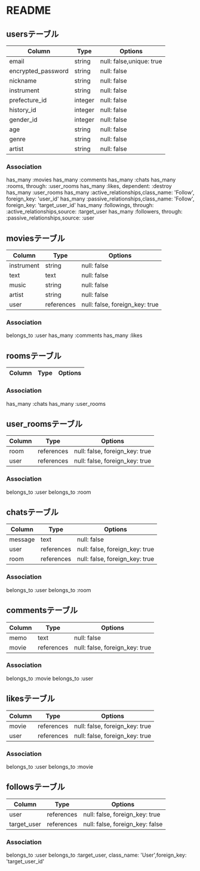 # README

## usersテーブル

|Column               |Type     |Options                  |
|---------------------|---------|-------------------------|
|email                |string   |null: false,unique: true |
|encrypted_password   |string   |null: false              |
|nickname             |string   |null: false              |
|instrument           |string   |null: false              |
|prefecture_id        |integer  |null: false              |
|history_id           |integer  |null: false              |
|gender_id            |integer  |null: false              |
|age                  |string   |null: false              |
|genre                |string   |null: false              |
|artist               |string   |null: false              |

### Association
has_many :movies
has_many :comments
has_many :chats
has_many :rooms, through: :user_rooms
has_many :likes, dependent: :destroy
has_many :user_rooms
has_many :active_relationships,class_name: 'Follow', foreign_key: 'user_id'
has_many :passive_relationships,class_name: 'Follow', foreign_key: 'target_user_id'
has_many :followings, through: :active_relationships,source: :target_user
has_many :followers, through: :passive_relationships,source: :user

## moviesテーブル

|Column               |Type       |Options                        |
|---------------------|-----------|-------------------------------|
|instrument           |string     |null: false                    |
|text                 |text       |null: false                    |
|music                |string     |null: false                    |
|artist               |string     |null: false                    |
|user                 |references |null: false, foreign_key: true |

### Association
belongs_to :user
has_many :comments
has_many :likes

## roomsテーブル

|Column               |Type       |Options                        |
|---------------------|-----------|-------------------------------|


### Association
has_many :chats
has_many :user_rooms

## user_roomsテーブル

|Column               |Type       |Options                        |
|---------------------|-----------|-------------------------------|
|room                 |references |null: false, foreign_key: true |
|user                 |references |null: false, foreign_key: true |

### Association
belongs_to :user
belongs_to :room

## chatsテーブル

|Column               |Type       |Options                        |
|---------------------|-----------|-------------------------------|
|message              |text       |null: false                    |
|user                 |references |null: false, foreign_key: true |
|room                 |references |null: false, foreign_key: true |


### Association
belongs_to :user
belongs_to :room

## commentsテーブル

|Column               |Type       |Options                        |
|---------------------|-----------|-------------------------------|
|memo                 |text       |null: false                    |
|movie                |references |null: false, foreign_key: true |


### Association
belongs_to :movie
belongs_to :user

## likesテーブル

|Column               |Type       |Options                        |
|---------------------|-----------|-------------------------------|
|movie                |references |null: false, foreign_key: true |
|user                 |references |null: false, foreign_key: true |


### Association
belongs_to :user
belongs_to :movie

## followsテーブル

|Column               |Type       |Options                         |
|---------------------|-----------|--------------------------------|
|user                 |references |null: false, foreign_key: true  |
|target_user          |references |null: false, foreign_key: false |

### Association
belongs_to :user
belongs_to :target_user, class_name: 'User',foreign_key: 'target_user_id'

